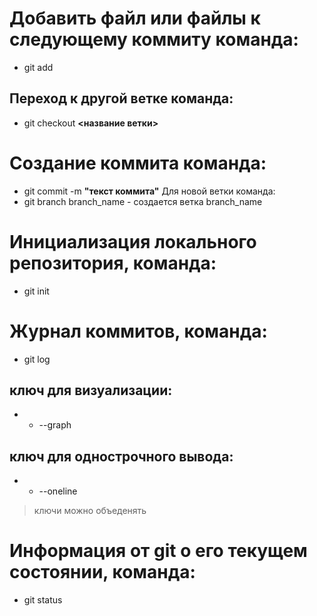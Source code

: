 # Добавить файл или файлы к следующему коммиту команда:
* git add
## Переход к другой ветке команда:
* git checkout **<название ветки>**
# Создание коммита команда:
* git commit -m __"текст коммита"__
Для новой ветки команда:
* git branch branch_name - создается ветка branch_name
# Инициализация локального репозитория, команда:
* git init
# Журнал коммитов, команда:
* git log
## ключ для визуализации:
* * --graph
## ключ для однострочного вывода:
* * --oneline
>ключи можно объеденять
# Информация от git о его текущем состоянии, команда:
* git status
